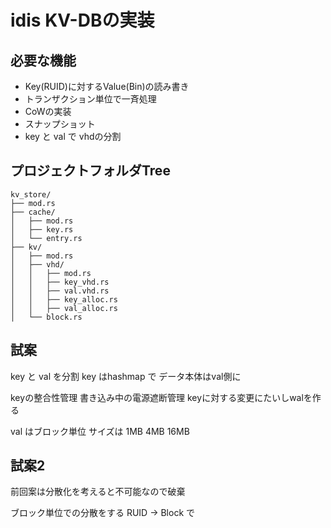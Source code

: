 # idis KV-DBの実装

## 必要な機能
- Key(RUID)に対するValue(Bin)の読み書き
- トランザクション単位で一斉処理
- CoWの実装
- スナップショット
- key と val で vhdの分割
## プロジェクトフォルダTree
```
kv_store/
├── mod.rs
├── cache/
│   ├── mod.rs
│   ├── key.rs
│   └── entry.rs
├── kv/
│   ├── mod.rs
│   ├── vhd/
│   │   ├── mod.rs
│   │   ├── key_vhd.rs
│   │   ├── val.vhd.rs
│   │   ├── key_alloc.rs
│   │   ├── val_alloc.rs
│   └── block.rs
```
## 試案
key と val を分割
key はhashmap で データ本体はval側に

keyの整合性管理 書き込み中の電源遮断管理
keyに対する変更にたいしwalを作る

val はブロック単位 サイズは 1MB 4MB 16MB

## 試案2
前回案は分散化を考えると不可能なので破棄

ブロック単位での分散をする
RUID -> Block で